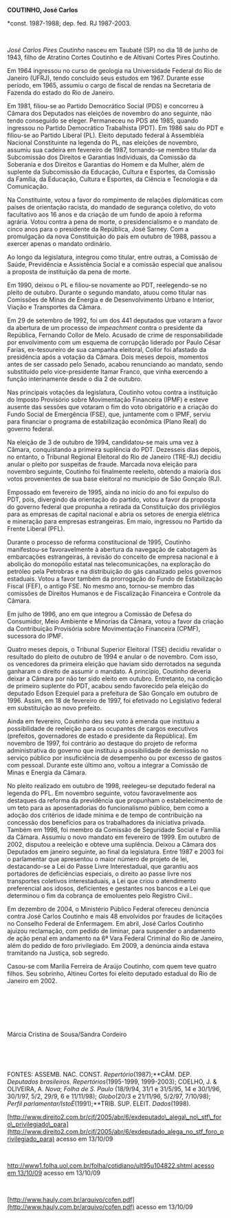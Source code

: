 **COUTINHO, José Carlos**

\*const. 1987-1988; dep. fed. RJ 1987-2003.

 

*José Carlos Pires Coutinho* nasceu em Taubaté (SP) no dia 18 de junho
de 1943, filho de Atratino Cortes Coutinho e de Altivani Cortes Pires
Coutinho.

Em 1964 ingressou no curso de geologia na Universidade Federal do Rio de
Janeiro (UFRJ), tendo concluído seus estudos em 1967. Durante esse
período, em 1965, assumiu o cargo de fiscal de rendas na Secretaria de
Fazenda do estado do Rio de Janeiro.

Em 1981, filiou-se ao Partido Democrático Social (PDS) e concorreu à
Câmara dos Deputados nas eleições de novembro do ano seguinte, não tendo
conseguido se eleger. Permaneceu no PDS até 1985, quando ingressou no
Partido Democrático Trabalhista (PDT). Em 1986 saiu do PDT e filiou-se
ao Partido Liberal (PL). Eleito deputado federal à Assembléia Nacional
Constituinte na legenda do PL, nas eleições de novembro, assumiu sua
cadeira em fevereiro de 1987, tornando-se membro titular da Subcomissão
dos Direitos e Garantias Individuais, da Comissão da Soberania e dos
Direitos e Garantias do Homem e da Mulher, além de suplente da
Subcomissão da Educação, Cultura e Esportes, da Comissão da Família, da
Educação, Cultura e Esportes, da Ciência e Tecnologia e da Comunicação.

Na Constituinte, votou a favor do rompimento de relações diplomáticas
com países de orientação racista, do mandado de segurança coletivo, do
voto facultativo aos 16 anos e da criação de um fundo de apoio à reforma
agrária. Votou contra a pena de morte, o presidencialismo e o mandato de
cinco anos para o presidente da República, José Sarney. Com a
promulgação da nova Constituição do país em outubro de 1988, passou a
exercer apenas o mandato ordinário.

Ao longo da legislatura, integrou como titular, entre outras, a Comissão
de Saúde, Previdência e Assistência Social e a comissão especial que
analisou a proposta de instituição da pena de morte.

Em 1990, deixou o PL e filiou-se novamente ao PDT, reelegendo-se no
pleito de outubro. Durante o segundo mandato, atuou como titular nas
Comissões de Minas de Energia e de Desenvolvimento Urbano e Interior,
Viação e Transportes da Câmara.

Em 29 de setembro de 1992, foi um dos 441 deputados que votaram a favor
da abertura de um processo de *impeachment* contra o presidente da
República, Fernando Collor de Melo. Acusado de crime de responsabilidade
por envolvimento com um esquema de corrupção liderado por Paulo César
Farias, ex-tesoureiro de sua campanha eleitoral, Collor foi afastado da
presidência após a votação da Câmara. Dois meses depois, momentos antes
de ser cassado pelo Senado, acabou renunciando ao mandato, sendo
substituído pelo vice-presidente Itamar Franco, que vinha exercendo a
função interinamente desde o dia 2 de outubro.

Nas principais votações da legislatura, Coutinho votou contra a
instituição do Imposto Provisório sobre Movimentação Financeira (IPMF) e
esteve ausente das sessões que votaram o fim do voto obrigatório e a
criação do Fundo Social de Emergência (FSE), que, juntamente com o IPMF,
serviu para financiar o programa de estabilização econômica (Plano Real)
do governo federal.

Na eleição de 3 de outubro de 1994, candidatou-se mais uma vez à Câmara,
conquistando a primeira suplência do PDT. Dezesseis dias depois, no
entanto, o Tribunal Regional Eleitoral do Rio de Janeiro (TRE-RJ)
decidiu anular o pleito por suspeitas de fraude. Marcada nova eleição
para novembro seguinte, Coutinho foi finalmente reeleito, obtendo a
maioria dos votos provenientes de sua base eleitoral no município de São
Gonçalo (RJ).

Empossado em fevereiro de 1995, ainda no início do ano foi expulso do
PDT, pois, divergindo da orientação do partido, votou a favor da
proposta do governo federal que propunha a retirada da Constituição dos
privilégios para as empresas de capital nacional e abria os setores de
energia elétrica e mineração para empresas estrangeiras. Em maio,
ingressou no Partido da Frente Liberal (PFL).

Durante o processo de reforma constitucional de 1995, Coutinho
manifestou-se favoravelmente à abertura da navegação de cabotagem às
embarcações estrangeiras, à revisão do conceito de empresa nacional e à
abolição do monopólio estatal nas telecomunicações, na exploração do
petróleo pela Petrobras e na distribuição do gás canalizado pelos
governos estaduais. Votou a favor também da prorrogação do Fundo de
Estabilização Fiscal (FEF), o antigo FSE. No mesmo ano, tornou-se membro
das comissões de Direitos Humanos e de Fiscalização Financeira e
Controle da Câmara.

Em julho de 1996, ano em que integrou a Comissão de Defesa do
Consumidor, Meio Ambiente e Minorias da Câmara, votou a favor da criação
da Contribuição Provisória sobre Movimentação Financeira (CPMF),
sucessora do IPMF.

Quatro meses depois, o Tribunal Superior Eleitoral (TSE) decidiu
revalidar o resultado do pleito de outubro de 1994 e anular o de
novembro. Com isso, os vencedores da primeira eleição que haviam sido
derrotados na segunda ganharam o direito de assumir o mandato. A
princípio, Coutinho deveria deixar a Câmara por não ter sido eleito em
outubro. Entretanto, na condição de primeiro suplente do PDT, acabou
sendo favorecido pela eleição do deputado Edson Ezequiel para a
prefeitura de São Gonçalo em outubro de 1996. Assim, em 18 de fevereiro
de 1997, foi efetivado no Legislativo federal em substituição ao novo
prefeito.

Ainda em fevereiro, Coutinho deu seu voto à emenda que instituiu a
possibilidade de reeleição para os ocupantes de cargos executivos
(prefeitos, governadores de estado e presidente da República). Em
novembro de 1997, foi contrário ao destaque do projeto de reforma
administrativa do governo que instituiu a possibilidade de demissão no
serviço público por insuficiência de desempenho ou por excesso de gastos
com pessoal. Durante este último ano, voltou a integrar a Comissão de
Minas e Energia da Câmara.

No pleito realizado em outubro de 1998, reelegeu-se deputado federal na
legenda do PFL. Em novembro seguinte, votou favoravelmente aos destaques
da reforma da previdência que propunham o estabelecimento de um teto
para as aposentadorias do funcionalismo público, bem como a adoção dos
critérios de idade mínima e de tempo de contribuição na concessão dos
benefícios para os trabalhadores da iniciativa privada. Também em 1998,
foi membro da Comissão de Seguridade Social e Família da Câmara. Assumiu
o novo mandato em fevereiro de 1999. Em outubro de 2002, disputou a
reeleição e obteve uma suplência. Deixou a Câmara dos Deputados em
janeiro seguinte, ao final da legislatura. Entre 1987 e 2003 foi o
parlamentar que apresentou o maior número de projeto de lei,
destacando-se a Lei do Passe Livre Interestadual, que garantiu aos
portadores de deficiências especiais, o direito ao passe livre nos
transportes coletivos interestaduais, a Lei que criou o atendimento
preferencial aos idosos, deficientes e gestantes nos bancos e a Lei que
determinou o fim da cobrança de emoluentes pelo Registro Civil..

Em dezembro de 2004, o Ministério Público Federal ofereceu denúncia
contra José Carlos Coutinho e mais 48 envolvidos por fraudes de
licitações no Conselho Federal de Enfermagem. Em abril, José Carlos
Coutinho ajuizou reclamação, com pedido de liminar, para suspender o
andamento de ação penal em andamento na 6ª Vara Federal Criminal do Rio
de Janeiro, além do pedido de foro privilegiado. Em 2009, a denúncia
ainda estava tramitando na Justiça, sob segredo.

Casou-se com Marília Ferreira de Araújo Coutinho, com quem teve quatro
filhos. Seu sobrinho, Altineu Cortes foi eleito deputado estadual do Rio
de Janeiro em 2002.

 

 

 

Márcia Cristina de Sousa/Sandra Cordeiro

 

 

FONTES: ASSEMB. NAC. CONST. *Repertório*(1987);**CÂM. DEP. *Deputados
brasileiros. Repertórios*(1995-1999, 1999-2003); COELHO, J. & OLIVEIRA,
A. *Nova*; *Folha de S. Paulo* (18/9/94, 31/1 e 31/5/95, 14 e 30/1/96,
30/1/97, 5/2, 29/9, 6 e 11/11/98); *Globo*(20/3 e 21/11/96, 5/2/97,
7/10/98); *Perfil parlamentar/IstoÉ*(1991);**TRIB. SUP. ELEIT.
*Dados*(1998).

[http://www.direito2.com.br/cjf/2005/abr/6/exdeputado\_alega\_no\_stf\_foro\_privilegiado\_para](http://www.direito2.com.br/cjf/2005/abr/6/exdeputado_alega_no_stf_foro_privilegiado_para)
acesso em 13/10/09

 

[http://www1.folha.uol.com.br/folha/cotidiano/ult95u104822.shtml acesso
em
13/10/09](http://www1.folha.uol.com.br/folha/cotidiano/ult95u104822.shtml%20acesso%20em%2013/10/09)
acesso em 13/10/09

 

[http://www.hauly.com.br/arquivo/cofen.pdf](http://www.hauly.com.br/arquivo/cofen.pdf)
acesso em 13/10/09

 
